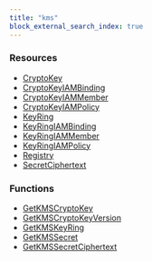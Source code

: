 ```yaml
---
title: "kms"
block_external_search_index: true
---
```


<!-- WARNING: this file was generated by Pulumi Docs Generator. -->
<!-- Do not edit by hand unless you're certain you know what you are doing! -->

<style>
  table td p { margin-top: 0; margin-bottom: 0; }
</style>

<h3>Resources</h3>
<ul class="api">
    <li><a href="cryptokey"><span class="symbol resource"></span>CryptoKey</a></li>
    <li><a href="cryptokeyiambinding"><span class="symbol resource"></span>CryptoKeyIAMBinding</a></li>
    <li><a href="cryptokeyiammember"><span class="symbol resource"></span>CryptoKeyIAMMember</a></li>
    <li><a href="cryptokeyiampolicy"><span class="symbol resource"></span>CryptoKeyIAMPolicy</a></li>
    <li><a href="keyring"><span class="symbol resource"></span>KeyRing</a></li>
    <li><a href="keyringiambinding"><span class="symbol resource"></span>KeyRingIAMBinding</a></li>
    <li><a href="keyringiammember"><span class="symbol resource"></span>KeyRingIAMMember</a></li>
    <li><a href="keyringiampolicy"><span class="symbol resource"></span>KeyRingIAMPolicy</a></li>
    <li><a href="registry"><span class="symbol resource"></span>Registry</a></li>
    <li><a href="secretciphertext"><span class="symbol resource"></span>SecretCiphertext</a></li>
</ul>

<h3>Functions</h3>
<ul class="api">
    <li><a href="getkmscryptokey"><span class="symbol datasource"></span>GetKMSCryptoKey</a></li>
    <li><a href="getkmscryptokeyversion"><span class="symbol datasource"></span>GetKMSCryptoKeyVersion</a></li>
    <li><a href="getkmskeyring"><span class="symbol datasource"></span>GetKMSKeyRing</a></li>
    <li><a href="getkmssecret"><span class="symbol datasource"></span>GetKMSSecret</a></li>
    <li><a href="getkmssecretciphertext"><span class="symbol datasource"></span>GetKMSSecretCiphertext</a></li>
</ul>

